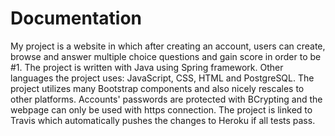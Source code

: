 # Documentation  
My project is a website in which after creating an account, users can create, browse and answer multiple choice questions 
and gain score in order to be #1. The project is written with Java using Spring framework. Other languages the project uses:
JavaScript, CSS, HTML and PostgreSQL. The project utilizes many Bootstrap components and also nicely rescales to other platforms. Accounts' passwords are protected with BCrypting and the webpage can only be used with https connection. The project is linked to Travis which automatically pushes the changes to Heroku if all tests pass.
